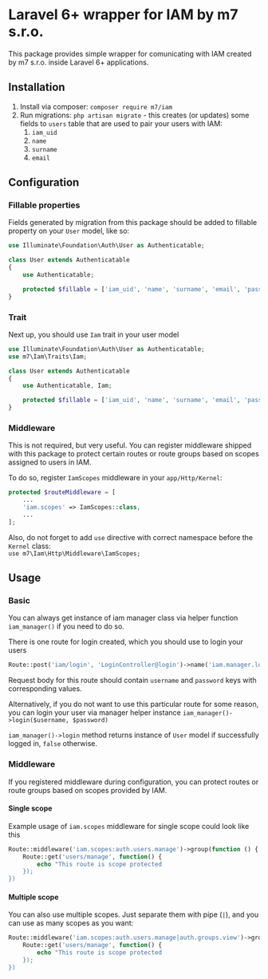 # Laravel 6+ wrapper for IAM by m7 s.r.o.
This package provides simple wrapper for comunicating with IAM created by m7 s.r.o. 
inside Laravel 6+ applications.

## Installation
1. Install via composer: `composer require m7/iam`
1. Run migrations: `php artisan migrate` - this creates (or updates) some fields to `users` table that are
used to pair your users with IAM:
    1. `iam_uid`
    1. `name`
    1. `surname`
    1. `email`

## Configuration
### Fillable properties
Fields generated by migration from this package should be added to fillable property on your `User` model, 
like so:
```php
use Illuminate\Foundation\Auth\User as Authenticatable;

class User extends Authenticatable
{
    use Authenticatable;

    protected $fillable = ['iam_uid', 'name', 'surname', 'email', 'password'];
}
```
### Trait
Next up, you should use `Iam` trait in your user model

```php
use Illuminate\Foundation\Auth\User as Authenticatable;
use m7\Iam\Traits\Iam;

class User extends Authenticatable
{
    use Authenticatable, Iam;

    protected $fillable = ['iam_uid', 'name', 'surname', 'email', 'password'];
}
```
### Middleware
This is not required, but very useful. You can register middleware shipped with this package to protect
certain routes or route groups based on scopes assigned to users in IAM.

To do so, register `IamScopes` middleware in your `app/Http/Kernel`:

```php
protected $routeMiddleware = [
    ...
    'iam.scopes' => IamScopes::class,
    ...
];
```
Also, do not forget to add `use` directive with correct namespace before the `Kernel` class: <br/>
`use m7\Iam\Http\Middleware\IamScopes;`
## Usage

### Basic
You can always get instance of iam manager class via helper function `iam_manager()` if you need to do so.

There is one route for login created, which you should use to login your users
```php
Route::post('iam/login', 'LoginController@login')->name('iam.manager.login');
```
Request body for this route should contain `username` and `password` keys with corresponding values.

Alternatively, if you do not want to use this particular route for some reason, you can login your user via
manager helper instance `iam_manager()->login($username, $password)`

`iam_manager()->login` method returns instance of `User` model if successfully logged in, `false` otherwise.

### Middleware
If you registered middleware during configuration, you can protect routes or route groups based on scopes
provided by IAM.
#### Single scope
Example usage of `iam.scopes` middleware for single scope could look like this
```php
Route::middleware('iam.scopes:auth.users.manage')->group(function () {
    Route::get('users/manage', function() {
        echo "This route is scope protected
    });
})
```
#### Multiple scope
You can also use multiple scopes. Just separate them with pipe (`|`), and you can use as many scopes as you want:
```php
Route::middleware('iam.scopes:auth.users.manage|auth.groups.view')->group(function () {
    Route::get('users/manage', function() {
        echo "This route is scope protected
    });
})
```
